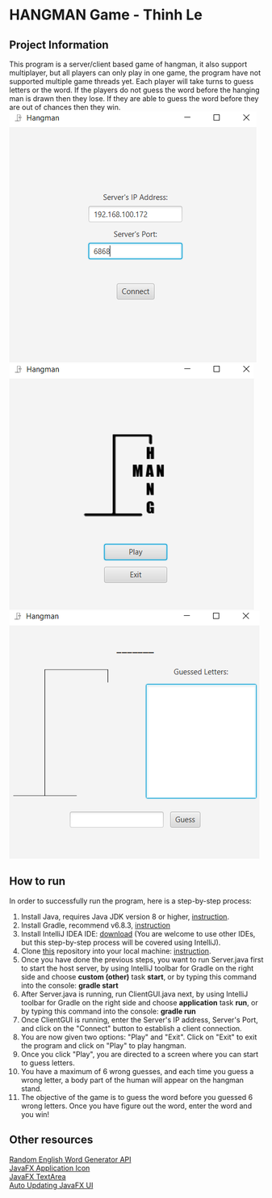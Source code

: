 # HANGMAN Game - Thinh Le

## Project Information

This program is a server/client based game of hangman, it also support multiplayer, but all players can only play in one game, the program have not supported multiple game threads yet. Each player will take turns to guess letters or the word. If the players do not guess the word before the hanging man is drawn then they lose. If they are able to guess the word before they are out of chances then they win. \
![Alt text](https://github.com/KevinLau24/csci2020u_hangman/blob/main/src/main/resources/images/clientConnect.PNG)
![Alt text](https://github.com/KevinLau24/csci2020u_hangman/blob/main/src/main/resources/images/menu.PNG)
![Alt text](https://github.com/KevinLau24/csci2020u_hangman/blob/main/src/main/resources/images/game.PNG)

## How to run

In order to successfully run the program, here is a step-by-step process:

1. Install Java, requires Java JDK version 8 or higher, [instruction](https://www.oracle.com/java/technologies/javase-downloads.html).
2. Install Gradle, recommend v6.8.3, [instruction](https://gradle.org/install/)
3. Install IntelliJ IDEA IDE: [download](https://www.jetbrains.com/idea/download/) (You are welcome to use other IDEs, but this step-by-step process will be covered using IntelliJ).
4. Clone [this](https://github.com/KevinLau24/csci2020u_hangman) repository into your local machine: [instruction](https://docs.github.com/en/github/creating-cloning-and-archiving-repositories/cloning-a-repository).
5. Once you have done the previous steps, you want to run Server.java first to start the host server, by using IntelliJ toolbar for Gradle on the right side and choose **custom (other)** task **start**, or by typing this command into the console: **gradle start**
6. After Server.java is running, run ClientGUI.java next, by using IntelliJ toolbar for Gradle on the right side and choose **application** task **run**, or by typing this command into the console: **gradle run**
7. Once ClientGUI is running, enter the Server's IP address, Server's Port, and click on the "Connect" button to establish a client connection.
8. You are now given two options: "Play" and "Exit". Click on "Exit" to exit the program and click on "Play" to play hangman.
9. Once you click "Play", you are directed to a screen where you can start to guess letters.
10. You have a maximum of 6 wrong guesses, and each time you guess a wrong letter, a body part of the human will appear on the hangman stand.
11. The objective of the game is to guess the word before you guessed 6 wrong letters. Once you have figure out the word, enter the word and you win!

## Other resources

[Random English Word Generator API](https://random-word-api.herokuapp.com/home) \
[JavaFX Application Icon](https://stackoverflow.com/questions/10121991/javafx-application-icon) \
[JavaFX TextArea](http://tutorials.jenkov.com/javafx/textarea.html#:~:text=A%20JavaFX%20TextArea%20control%20enables,scene) \
[Auto Updating JavaFX UI](https://riptutorial.com/javafx/example/7291/updating-the-ui-using-platform-runlater)
